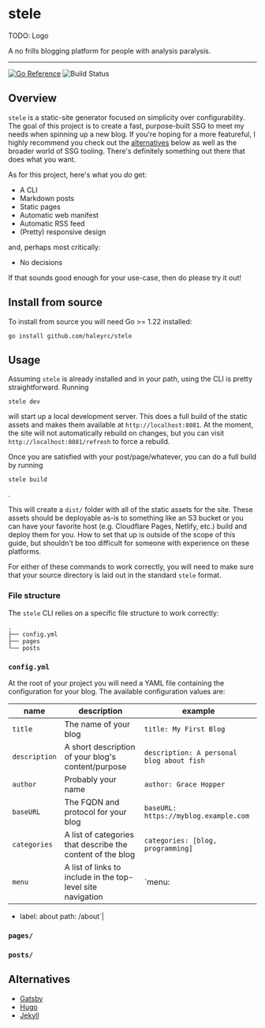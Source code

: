 # stele

TODO: Logo

A no frills blogging platform for people with analysis paralysis.

---

[![Go Reference](https://pkg.go.dev/badge/github.com/haleyrc/stele.svg)](https://pkg.go.dev/github.com/haleyrc/stele)
![Build Status](https://github.com/haleyrc/stele/actions/workflows/test.yml/badge.svg)

## Overview

`stele` is a static-site generator focused on simplicity over configurability. The goal of this project is to create a fast, purpose-built SSG to meet my needs when spinning up a new blog. If you're hoping for a more featureful, I highly recommend you check out the [alternatives](#alternatives) below as well as the broader world of SSG tooling. There's definitely something out there that does what you want.

As for this project, here's what you _do_ get:

* A CLI
* Markdown posts
* Static pages
* Automatic web manifest
* Automatic RSS feed
* (Pretty) responsive design

and, perhaps most critically:

* No decisions

If that sounds good enough for your use-case, then do please try it out!

## Install from source

To install from source you will need Go >= 1.22 installed:

```
go install github.com/haleyrc/stele
```

## Usage

Assuming `stele` is already installed and in your path, using the CLI is pretty
straightforward. Running

```
stele dev
```

will start up a local development server. This does a full build of the static assets and makes them available at `http://localhost:8081`. At the moment, the site will not automatically rebuild on changes, but you can visit `http://localhost:8081/refresh` to force a rebuild.

Once you are satisfied with your post/page/whatever, you can do a full build by running

```
stele build
```
.

This will create a `dist/` folder with all of the static assets for the site. These assets should be deployable as-is to something like an S3 bucket or you can have your favorite host (e.g. Cloudflare Pages, Netlify, etc.) build and deploy them for you. How to set that up is outside of the scope of this guide, but shouldn't be too difficult for someone with experience on these platforms.

For either of these commands to work correctly, you will need to make sure that your source directory is laid out in the standard `stele` format.

### File structure

The `stele` CLI relies on a specific file structure to work correctly:

```
.
├── config.yml
├── pages
└── posts
```

### `config.yml`

At the root of your project you will need a YAML file containing the configuration for your blog. The available configuration values are:

|name|description|example|
|----|-----------|-------|
|`title`|The name of your blog|`title: My First Blog`|
|`description`|A short description of your blog's content/purpose|`description: A personal blog about fish`|
|`author`|Probably your name|`author: Grace Hopper`|
|`baseURL`|The FQDN and protocol for your blog|`baseURL: https://myblog.example.com`|
|`categories`|A list of categories that describe the content of the blog|`categories: [blog, programming]`|
|`menu`|A list of links to include in the top-level site navigation|`menu:
  - label: about
    path: /about`|

### `pages/`

### `posts/`

## Alternatives

- [Gatsby](https://www.gatsbyjs.com/)
- [Hugo](https://gohugo.io/)
- [Jekyll](https://jekyllrb.com/)
